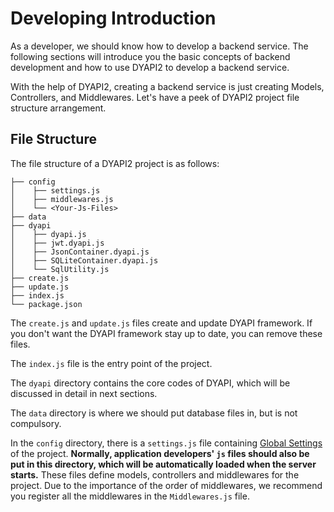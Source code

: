 # Developing Introduction

As a developer, we should know how to develop a backend service. The following sections will introduce you the basic concepts of backend development and how to use DYAPI2 to develop a backend service.

With the help of DYAPI2, creating a backend service is just creating Models, Controllers, and Middlewares. Let's have a peek of DYAPI2 project file structure arrangement.

## File Structure

The file structure of a DYAPI2 project is as follows:
```
├── config 
│    ├── settings.js
│    ├── middlewares.js
│    └── <Your-Js-Files>
├── data
├── dyapi
│    ├── dyapi.js
│    ├── jwt.dyapi.js
│    ├── JsonContainer.dyapi.js
│    ├── SQLiteContainer.dyapi.js
│    └── SqlUtility.js
├── create.js
├── update.js
├── index.js
└── package.json
```

The `create.js` and `update.js` files create and update DYAPI framework. If you don't want the DYAPI framework stay up to date, you can remove these files.

The `index.js` file is the entry point of the project.

The `dyapi` directory contains the core codes of DYAPI, which will be discussed in detail in next sections.

The `data` directory is where we should put database files in, but is not compulsory.

In the `config` directory, there is a `settings.js` file containing [Global Settings](./globalSettings.md) of the project. **Normally, application developers' `js` files should also be put in this directory, which will be automatically loaded when the server starts.** These files define models, controllers and middlewares for the project. Due to the importance of the order of middlewares, we recommend you register all the middlewares in the `Middlewares.js` file.

